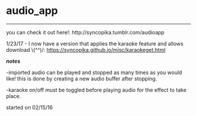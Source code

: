 # audio_app
<hr>
you can check it out here!: http://syncopika.tumblr.com/audioapp    

1/23/17 - I now have a version that applies the karaoke feature and allows download \\(^^)/: https://syncopika.github.io/misc/karaokeget.html
    
***notes***    
    
-imported audio can be played and stopped as many times as you would like! this is done by creating a new audio buffer after stopping.
    
-karaoke on/off must be toggled before playing audio for the effect to take place. 
    
started on 02/15/16
